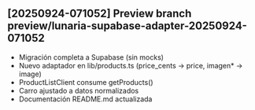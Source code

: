 ## [20250924-071052] Preview branch preview/lunaria-supabase-adapter-20250924-071052

- Migración completa a Supabase (sin mocks)
- Nuevo adaptador en lib/products.ts (price_cents → price, imagen* → image)
- ProductListClient consume getProducts()
- Carro ajustado a datos normalizados
- Documentación README.md actualizada

